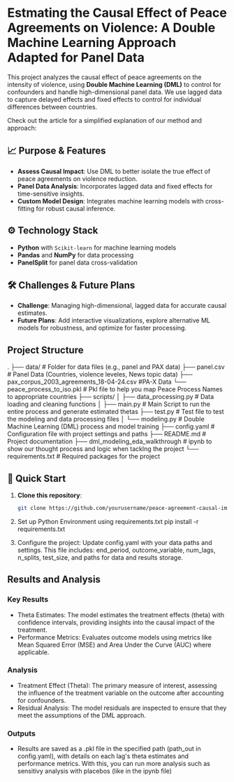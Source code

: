 # Estmating the Causal Effect of Peace Agreements on Violence: A Double Machine Learning Approach Adapted for Panel Data

This project analyzes the causal effect of peace agreements on the intensity of violence, using **Double Machine Learning (DML)** to control for confounders and handle high-dimensional panel data. We use lagged data to capture delayed effects and fixed effects to control for individual differences between countries.

Check out the article for a simplified explanation of our method and approach: 

## 📈 Purpose & Features
- **Assess Causal Impact**: Use DML to better isolate the true effect of peace agreements on violence reduction.
- **Panel Data Analysis**: Incorporates lagged data and fixed effects for time-sensitive insights.
- **Custom Model Design**: Integrates machine learning models with cross-fitting for robust causal inference.

## ⚙️ Technology Stack
- **Python** with `Scikit-learn` for machine learning models
- **Pandas** and **NumPy** for data processing
- **PanelSplit** for panel data cross-validation

## 🛠️ Challenges & Future Plans
- **Challenge**: Managing high-dimensional, lagged data for accurate causal estimates.
- **Future Plans**: Add interactive visualizations, explore alternative ML models for robustness, and optimize for faster processing.

## Project Structure
.
├── data/                             # Folder for data files (e.g., panel and PAX data)
    ├── panel.csv                     # Panel Data (Countries, violence leveles, News topic data)
    ├── pax_corpus_2003_agreements_18-04-24.csv    #PA-X Data
    └── peace_process_to_iso.pkl      # Pkl file to help you map Peace Process Names to appropriate countries
├── scripts/
│   ├── data_processing.py            # Data loading and cleaning functions
│   ├── main.py                       # Main Script to run the entire process and generate estimated thetas
    ├── test.py                       # Test file to test the modeling and data processing files
│   └── modeling.py                   # Double Machine Learning (DML) process and model training
├── config.yaml                       # Configuration file with project settings and paths
├── README.md                         # Project documentation
├── dml_modeling_eda_walkthrough      # ipynb to show our thought process and logic when tacklng the project
└── requirements.txt                  # Required packages for the project


## 🚀 Quick Start
1. **Clone this repository**:
   ```bash
   git clone https://github.com/yourusername/peace-agreement-causal-impact.git

2. Set up Python Environment using requirements.txt
   pip install -r requirements.txt

3. Configure the project: Update config.yaml with your data paths and settings. This file includes:
   end_period, outcome_variable, num_lags, n_splits, test_size, and paths for data and results storage.


## Results and Analysis
### Key Results
- Theta Estimates: The model estimates the treatment effects (theta) with confidence intervals, providing insights into the causal impact of the treatment.
- Performance Metrics: Evaluates outcome models using metrics like Mean Squared Error (MSE) and Area Under the Curve (AUC) where applicable.
### Analysis
- Treatment Effect (Theta): The primary measure of interest, assessing the influence of the treatment variable on the outcome after accounting for confounders.
- Residual Analysis: The model residuals are inspected to ensure that they meet the assumptions of the DML approach.
### Outputs
- Results are saved as a .pkl file in the specified path (path_out in config.yaml), with details on each lag's theta estimates and performance metrics. With this, you can run more analysis such as sensitivy analysis with placebos (like in the ipynb file)
